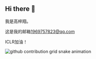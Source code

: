 ## Hi there 👋
<!--
**FaintNightmare/FaintNightmare** is a ✨ _special_ ✨ repository because its `README.md` (this file) appears on your GitHub profile.

Here are some ideas to get you started:

- 🔭 I’m currently working on ...
- 🌱 I’m currently learning ...
- 👯 I’m looking to collaborate on ...
- 🤔 I’m looking for help with ...
- 💬 Ask me about ...
- 📫 How to reach me: ...
- 😄 Pronouns: ...
- ⚡ Fun fact: ...
-->
我是高梓翔。

这是我的邮箱[1969757823@qq.com](mailto:1969757823@qq.com)

ICLR加油！

<picture>
  <source media="(prefers-color-scheme: dark)" srcset="https://raw.githubusercontent.com/FaintNightmare/FaintNightmare/output/github-contribution-grid-snake-dark.svg">
  <source media="(prefers-color-scheme: light)" srcset="https://raw.githubusercontent.com/FaintNightmare/FaintNightmare/output/github-contribution-grid-snake.svg">
  <img alt="github contribution grid snake animation" src="https://raw.githubusercontent.com/FaintNightmare/FaintNightmare/output/github-contribution-grid-snake.svg">
</picture>
